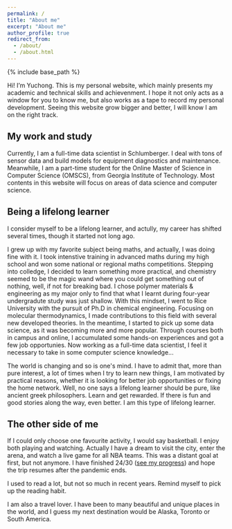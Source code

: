 ```yaml
---
permalink: /
title: "About me"
excerpt: "About me"
author_profile: true
redirect_from: 
  - /about/
  - /about.html
---
```


{% include base_path %}

Hi! I’m Yuchong. This is my personal website, which mainly presents my academic and technical skills and achievenment. I hope it not only acts as a window for you to know me, but also works as a tape to record my personal development. Seeing this website grow bigger and better, I will know I am on the right track.

## My work and study
Currently, I am a full-time data scientist in Schlumberger. I deal with tons of sensor data and build models for equipment diagnostics and maintenance. Meanwhile, I am a part-time student for the Online Master of Science in Computer Science (OMSCS), from Georgia Institute of Technology. Most contents in this website will focus on areas of data science and computer science.

## Being a lifelong learner
I consider myself to be a lifelong learner, and actully, my career has shifted several times, though it started not long ago.

I grew up with my favorite subject being maths, and actually, I was doing fine with it. I took intenstive training in advanced maths during my high school and won some national or regional maths competitions. Stepping into colledge, I decided to learn something more practical, and chemistry seemed to be the magic wand where you could get something out of nothing, well, if not for breaking bad. I chose polymer materials & engineering as my major only to find that what I learnt during four-year undergradute study was just shallow. With this mindset, I went to Rice University with the pursuit of Ph.D in chemical engineering. Focusing on molecular thermodynamics, I made contributions to this field with several new developed theories. In the meantime, I started to pick up some data science, as it was becoming more and more popular. Through courses both in campus and online, I accumulated some hands-on experiences and got a few job opportunies. Now working as a full-time data scientist, I feel it necessary to take in some computer science knowledge...

The world is changing and so is one's mind. I have to admit that, more than pure interest, a lot of times when I try to learn new things, I am motivated by practical reasons, whether it is looking for better job opportunities or fixing the home network. Well, no one says a lifelong learner should be pure, like ancient greek philosophers. Learn and get rewarded. If there is fun and good stories along the way, even better. I am this type of lifelong learner. 

## The other side of me
If I could only choose one favourite activity, I would say basketball. I enjoy both playing and watching. Actually I have a dream to visit the city, enter the arena, and watch a live game for all NBA teams. This was a distant goal at first, but not anymore. I have finished 24/30 (<a href='https://github.com/yuchong-zhang/basketball_map'>see my progress</a>) and hope the trip resumes after the pandemic ends.

I used to read a lot, but not so much in recent years. Remind myself to pick up the reading habit.

I am also a travel lover. I have been to many beautiful and unique places in the world, and I guess my next destination would be Alaska, Toronto or South America. 

